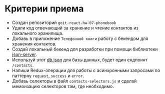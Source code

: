 # Критерии приема

- Создан репозиторий `goit-react-hw-07-phonebook`
- Удали код отвечающий за хранение и чтение контактов из локального хранилища.
- Добавь в приложение `Телефонной книги` работу с бекендом для хранения
  контактов.
- Создай локальный бекенд для разработки при помощи библиотеки
  [json-server](https://github.com/typicode/json-server).
- Используй этот [db.json](preview/db.json) для базы данных, будет один ендпоинт
  `/contacts`.
- Напиши Redux-операции для работы с асинхронными запросами по паттерну
  `request`, `success` и `error`.
- Добавь селекторы в файл `contacts-selectors.js` и сделай мемоизацию селекторов
  там, где необходимо.
